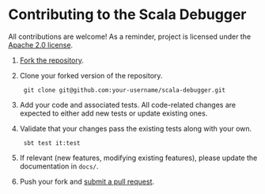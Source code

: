 # Contributing to the Scala Debugger

All contributions are welcome! As a reminder, project is licensed under the
[Apache 2.0 license][license].

1. [Fork the repository][fork].

2. Clone your forked version of the repository.

        git clone git@github.com:your-username/scala-debugger.git

3. Add your code and associated tests. All code-related changes are expected
   to either add new tests or update existing ones.

4. Validate that your changes pass the existing tests along with your own.

        sbt test it:test

5. If relevant (new features, modifying existing features), please update
   the documentation in `docs/`.

6. Push your fork and [submit a pull request][pull_request].

[license]: http://choosealicense.com/licenses/apache-2.0/
[fork]: https://github.com/chipsenkbeil/scala-debugger#fork-destination-box
[pull_request]: https://github.com/chipsenkbeil/scala-debugger/compare/


